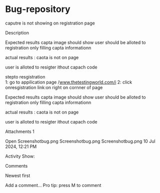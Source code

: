 # Bug-repository
caputre is not showing on registration page





Description

Expected results
capta image should show
user should be alloted to registration only filling capta informationn

actual results :
caota is not on page

user is alloted to resigter ithout capach  code 

stepto resgistration  
1: go to appilication page /www.thetestingworld.com/i
2:  click onresgistration link:on right on cornner of page 

Expected results
capta image should show
user should be alloted to registration only filling capta informationn

actual results :
caota is not on page

user is alloted to resigter ithout capach  code 

Attachments
1


Open Screenshotbug.png
Screenshotbug.png
Screenshotbug.png
10 Jul 2024, 12:21 PM


Activity
Show:

Comments


Newest first

Add a comment…
Pro tip: press 
M
 to comment
